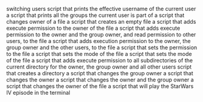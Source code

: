 switching users
script that prints the effective username of the current user
a script that prints all the groups the current user is part of
a script that changes owner of a file
a script that creates an empty file
 a script that adds execute permission to the owner of the file
 a script that adds execute permission to the owner and the group owner, and read permission to other users, to the file
 a script that adds execution permission to the owner, the group owner and the other users, to the file
a script that sets the permission to the file
 a script that sets the mode of the file
a script that sets the mode of the file
a script that adds execute permission to all subdirectories of the current directory for the owner, the group owner and all other users
script that creates a directory
a script that changes the group owner
a script that changes the owner
 a script that changes the owner and the group owner
a script that changes the owner of the file
a script that will play the StarWars IV episode in the terminal
